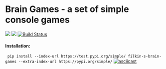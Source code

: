 # Brain Games - a set of simple console games

<a href="https://codeclimate.com/github/Filkin-S/python-project-lvl1/maintainability"><img src="https://api.codeclimate.com/v1/badges/79bc178c3658a38bfbc9/maintainability" /></a>
<a href="https://codeclimate.com/github/Filkin-S/python-project-lvl1/test_coverage"><img src="https://api.codeclimate.com/v1/badges/79bc178c3658a38bfbc9/test_coverage" /></a>
[![Build Status](https://travis-ci.com/Filkin-S/python-project-lvl1.svg?branch=master)](https://travis-ci.com/Filkin-S/python-project-lvl1)

#### Installation:
``` pip install --index-url https://test.pypi.org/simple/ filkin-s-brain-games --extra-index-url https://pypi.org/simple/```
[![asciicast](https://asciinema.org/a/5gqiGvcd2EkjiLkAZ64P07cty.svg)](https://asciinema.org/a/5gqiGvcd2EkjiLkAZ64P07cty)
